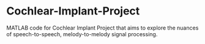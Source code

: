 # Cochlear-Implant-Project
MATLAB code for Cochlear Implant Project that aims to explore the nuances of speech-to-speech, melody-to-melody signal processing.
